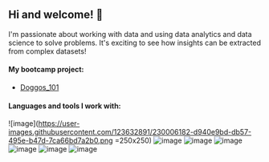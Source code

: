 ## Hi and welcome! 👋 
I'm passionate about working with data and using data analytics and data science to solve problems. It's exciting to see how insights can be extracted from complex datasets!

#### My bootcamp project: 
* [Doggos_101](https://doggos-101.streamlit.app/)

#### Languages and tools I work with: 
![image](https://user-images.githubusercontent.com/123632891/230006182-d940e9bd-db57-495e-b47d-7ca66bd7a2b0.png =250x250) ![image](https://user-images.githubusercontent.com/123632891/230007382-061010bc-1695-490e-8797-9d932ed41573.png) ![image](https://user-images.githubusercontent.com/123632891/230007434-22cb622d-6df3-4e85-9c94-061ef43189d5.png) ![image](https://user-images.githubusercontent.com/123632891/230007473-7da1c814-1a83-47ff-8298-19f17bbf0b10.png) ![image](https://user-images.githubusercontent.com/123632891/230007520-0810638d-635b-4de3-8c4f-01b1b6ef1f18.png) ![image](https://user-images.githubusercontent.com/123632891/230007612-4c5adb17-e98b-4731-9986-eb2d713f2562.png) ![image](https://user-images.githubusercontent.com/123632891/230007683-93767289-3fdb-4a24-94ec-ec377bcaf115.png)









